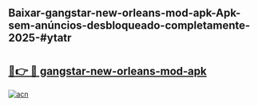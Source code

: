 ## Baixar-gangstar-new-orleans-mod-apk-Apk-sem-anúncios-desbloqueado-completamente-2025-#ytatr

# <h2><a href="https://ainizakaria.my?title=gangstar-new-orleans-mod-apk&ref=20M">🔗👉 🔴 gangstar-new-orleans-mod-apk</a></h2>

[![acn](https://github.com/user-attachments/assets/0f9c940e-d8b0-45ae-aac7-cd30a18b3e1c)](https://ainizakaria.my?title=gangstar-new-orleans-mod-apk&ref=20M)

